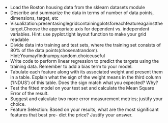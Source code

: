 * Load the Boston housing data from the sklearn datasets module
* Describe and summarize the data in terms of number of data points, dimensions, target, etc
* Visualization:presentasinglegridcontainingplotsforeachfeatureagainstthetarget.Choose the appropriate axis for dependent vs. independent variables. Hint: use pyplot.tight layout function to make your grid readable
* Divide data into training and test sets, where the training set consists of 80% of the data points(chosenatrandom). Hint:Youmayfindnumpy.random.choiceuseful
* Write code to perform linear regression to predict the targets using the training data. Remember to add a bias term to your model.
* Tabulate each feature along with its associated weight and present them in a table. Explain what the sign of the weight means in the third column (’INDUS’) of this table. Does the sign match what you expected? Why?
* Test the fitted model on your test set and calculate the Mean Square Error of the result.
* Suggest and calculate two more error measurement metrics; justify your choice.
* Feature Selection: Based on your results, what are the most significant features that best pre- dict the price? Justify your answer.
